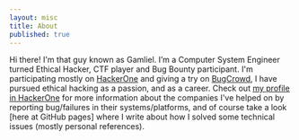 ```yaml
---
layout: misc
title: About
published: true
---
```


Hi there! I'm that guy known as Gamliel. I’m a Computer System Engineer turned Ethical Hacker, CTF player and Bug Bounty participant. I'm participating mostly on [HackerOne](https://hackerone.com/hacktivity) and giving a try on [BugCrowd](https://bugcrowd.com/), I have pursued ethical hacking as a passion, and as a career. Check out [my profile in HackerOne](https://hackerone.com/gamliel) for more information about the companies I've helped on by reporting bug/failures in their systems/platforms, and of course take a look [here at GitHub pages] where I write about how I solved some technical issues (mostly personal references).
